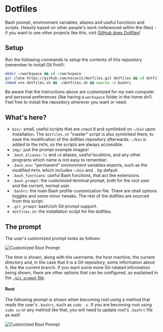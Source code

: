 # Dotfiles

Bash prompt, environment variables, aliases and useful functions and scripts. Heavily based on other people's work (referenced within the files) - if you want to see other projects like this, visit [GitHub does Dotfiles](https://dotfiles.github.io)!

## Setup

Run the following commands to setup the contents of this repository (remember to install Git first!):

```bash
mkdir ~/workspace && cd ~/workspace
git clone https://github.com/necavit/dotfiles.git dotfiles && cd dotfiles
chmod u+x dotfiles.sh && ./dotfiles.sh && source ~/.bashrc
```

Be aware that the instructions above are customized for my own computer and personal preferences (like having a `workspace` folder in the home dir!). Feel free to install the repository wherever you want or need.

## What's here?

* `bin/`: small, useful scripts that are `chmod`'d and symlinked on `~/bin` upon installation. The `dotfiles.sh` "master" script is also symlinked there, to ease the modification of the dotfiles repository afterwards. `~/bin` is added to the `PATH`, so the scripts are always accessible.
* `img/`: just the prompt example images!
* `.bash_aliases`: `ls` and `cd` aliases, useful locations, and any other programs which name is not easy to remember.
* `.bash_env`: "permanent" environment variables exports, such as the modified `PATH`, which includes `~/bin` and `.` by default.
* `.bash_functions`: useful Bash functions, that act like extensions.
* `.bash_prompt`: the customized terminal prompt, both for the root user and the current, normal user.
* `.bashrc`: the main Bash profile customization file. There are shell options toggles and some minor tweaks. The rest of the dotfiles are sourced from this script.
* `.git_prompt`: bash/zsh Git prompt support.
* `dotfiles.sh`: the installation script for the dotfiles.

## The prompt

The user's customized prompt looks as follows:

![Customized Root Prompt](https://github.com/necavit/dotfiles/blob/master/img/prompt.png)

The time is shown, along with the username, the host machine, the current directory and, in the case that it is a Git repository, some information about it, like the current branch. If you want some more Git-related information being shown, there are other options that can be configured, as explained in the [`.git_prompt` file](https://github.com/necavit/dotfiles/blob/master/.git_prompt).

#### Root

The following prompt is shown when becoming root using a method that reads the user's `.bashrc`, such as `sudo -s`. If you are becoming root using `sudo su` or any method like that, you will need to update root's `.bashrc` file as well!

![Customized Root Prompt](https://github.com/necavit/dotfiles/blob/master/img/prompt_root.png)
